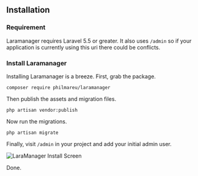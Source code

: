 ## Installation

### Requirement

Laramanager requires Laravel 5.5 or greater. It also uses `/admin` so if your application is currently using this uri there could be conflicts.

### Install Laramanager

Installing Laramanager is a breeze. First, grab the package.

```console
composer require philmareu/laramanager
```

Then publish the assets and migration files.

```console
php artisan vendor:publish
```

Now run the migrations.

```console
php artisan migrate
```

Finally, visit `/admin` in your project and add your initial admin user.

![LaraManager Install Screen](/images/original/ZIxTCTFXbYnuxnniOLFLJIeXbRSHVY8qhILXUOfQS7j6mIAcd53R97SqamLuUp4tKH4oZXWNsf61dXJntyWYVsLonjFzLgVqCyAg.png)

Done.
